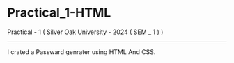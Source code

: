 # Practical_1-HTML
Practical - 1 ( Silver Oak University - 2024 ( SEM _ 1 ) )
<hr>
I crated a Passward genrater using HTML And CSS.
